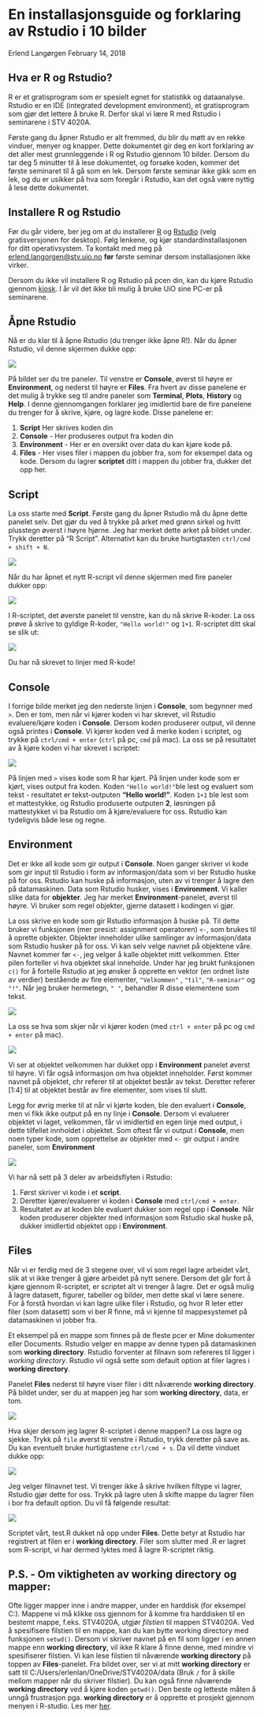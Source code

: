 En installasjonsguide og forklaring av Rstudio i 10 bilder
================
Erlend Langørgen
February 14, 2018

## Hva er R og Rstudio?

R er et gratisprogram som er spesielt egnet for statistikk og
dataanalyse. Rstudio er en IDE (integrated development environment), et
gratisprogram som gjør det lettere å bruke R. Derfor skal vi lære R med
Rstudio i seminarene i STV 4020A.

Første gang du åpner Rstudio er alt fremmed, du blir du møtt av en rekke
vinduer, menyer og knapper. Dette dokumentet gir deg en kort forklaring
av det aller mest grunnleggende i R og Rstudio gjennom 10 bilder. Dersom
du tar deg 5 minutter til å lese dokumentet, og forsøke koden, kommer
det første seminaret til å gå som en lek. Dersom første seminar ikke
gikk som en lek, og du er usikker på hva som foregår i Rstudio, kan det
også være nyttig å lese dette dokumentet.

## Installere R og Rstudio

Før du går videre, ber jeg om at du installerer
[R](https://cloud.r-project.org/) og
[Rstudio](https://www.rstudio.com/products/rstudio/download/) (velg
gratisversjonen for desktop). Følg lenkene, og kjør
standardinstallasjonen for ditt operativsystem. Ta kontakt med meg på
<erlend.langorgen@stv.uio.no> **før** første seminar dersom
installasjonen ikke virker.

Dersom du ikke vil installere R og Rstudio på pcen din, kan du kjøre
Rstudio gjennom
[kiosk](https://kiosk.uio.no/RDWeb/Pages/en-US/login.aspx?ReturnUrl=/RDWeb/Pages/en-US/Default.aspx/kontor).
I år vil det ikke bli mulig å bruke UiO sine PC-er på seminarene.

## Åpne Rstudio

Nå er du klar til å åpne Rstudio (du trenger ikke åpne R\!). Når du
åpner Rstudio, vil denne skjermen dukke opp:

![](../bilder/Rstudio1.PNG)

På bildet ser du tre paneler. Til venstre er **Console**, øverst til
høyre er **Environment**, og nederst til høyre er **Files**. Fra hvert
av disse panelene er det mulig å trykke seg til andre paneler som
**Terminal**, **Plots**, **History** og **Help**. I denne gjennomgangen
forklarer jeg imidlertid bare de fire panelene du trenger for å skrive,
kjøre, og lagre kode. Disse panelene er:

1.  **Script** Her skrives koden din
2.  **Console** - Her produseres output fra koden din
3.  **Environment** - Her er en oversikt over data du kan kjøre kode på.
4.  **Files** - Her vises filer i mappen du jobber fra, som for eksempel
    data og kode. Dersom du lagrer **scriptet** ditt i mappen du jobber
    fra, dukker det opp her.

## Script

La oss starte med **Script**. Første gang du åpner Rstudio må du åpne
dette panelet selv. Det gjør du ved å trykke på arket med grønn sirkel
og hvitt plusstegn øverst i høyre hjørne. Jeg har merket dette arket på
bildet under. Trykk deretter på “R Script”. Alternativt kan du bruke
hurtigtasten `ctrl/cmd + shift + N`.

![](../bilder/Rstudio2.PNG)

Når du har åpnet et nytt R-script vil denne skjermen med fire paneler
dukker opp:

![](../bilder/Rstudio3.PNG)

I R-scriptet, det øverste panelet til venstre, kan du nå skrive R-koder.
La oss prøve å skrive to gyldige R-koder, `"Hello world!"` og `1+1`.
R-scriptet ditt skal se slik ut:

![](../bilder/Rstudio4.PNG)

Du har nå skrevet to linjer med R-kode\!

## Console

I forrige bilde merket jeg den nederste linjen i **Console**, som
begynner med `>`. Den er tom, men når vi kjører koden vi har skrevet,
vil Rstudio evaluere/kjøre koden i **Console**. Dersom koden produserer
output, vil denne også printes i **Console**. Vi kjører koden ved å
merke koden i scriptet, og trykke på `ctrl/cmd + enter` (`ctrl` på pc,
`cmd` på mac). La oss se på resultatet av å kjøre koden vi har skrevet i
scriptet:

![](../bilder/Rstudio5.PNG)

På linjen med `>` vises kode som R har kjørt. På linjen under kode som
er kjørt, vises output fra koden. Koden `"Hello world!"`ble lest og
evaluert som tekst - resultatet er tekst-outputen **“Hello world\!”**.
Koden `1+1` ble lest som et mattestykke, og Rstudio produserte outputen
**2**, løsningen på mattestykket vi ba Rstudio om å kjøre/evaluere for
oss. Rstudio kan tydeligvis både lese og regne.

## Environment

Det er ikke all kode som gir output i **Console**. Noen ganger skriver
vi kode som gir input til Rstudio i form av informasjon/data som vi ber
Rstudio huske på for oss. Rstudio kan huske på informasjon, uten av vi
trenger å lagre den på datamaskinen. Data som Rstudio husker, vises i
**Environment**. Vi kaller slike data for **objekter**. Jeg har merket
**Environment**-panelet, øverst til høyre. Vi bruker som regel objekter,
gjerne datasett i kodingen vi gjør.

La oss skrive en kode som gir Rstudio informasjon å huske på. Til dette
bruker vi funksjonen (mer presist: assignment operatoren) `<-`, som
brukes til å oprette objekter. Objekter inneholder ulike samlinger av
informasjon/data som Rstudio husker på for oss. Vi kan selv velge navnet
på objektene våre. Navnet kommer før `<-`, jeg velger å kalle objektet
mitt velkommen. Etter pilen forteller vi hva objektet skal inneholde.
Under har jeg brukt funksjonen `c()` for å fortelle Rstudio at jeg
ønsker å opprette en vektor (en ordnet liste av verdier) bestående av
fire elementer, `"Velkommen"` , `"til"`, `"R-seminar"` og `"!"`. Når jeg
bruker hermetegn, `" "`, behandler R disse elementene som tekst.

![](../bilder/Rstudio6.PNG)

La oss se hva som skjer når vi kjører koden (med `ctrl + enter` på pc og
`cmd + enter` på mac).

![](../bilder/Rstudio7.PNG)

Vi ser at objektet velkommen har dukket opp i **Environment** panelet
øverst til høyre. Vi får også informasjon om hva objektet inneholder.
Først kommer navnet på objektet, chr referer til at objektet består av
tekst. Deretter referer \[1:4\] til at objektet består av fire
elementer, som vises til slutt.

Legg for øvrig merke til at når vi kjørte koden, ble den evaluert i
**Console**, men vi fikk ikke output på en ny linje i **Console**.
Dersom vi evaluerer objektet vi laget, velkommen, får vi imidlertid en
egen linje med output, i dette tilfellet innholdet i objektet. Som
oftest får vi output i **Console**, men noen typer kode, som opprettelse
av objekter med `<-` gir output i andre paneler, som **Environment**

![](../bilder/Rstudio8.PNG)

Vi har nå sett på 3 deler av arbeidsflyten i Rstudio:

1.  Først skriver vi kode i et **script**.
2.  Deretter kjører/evaluerer vi koden i **Console** med `ctrl/cmd +
    enter`.
3.  Resultatet av at koden ble evaluert dukker som regel opp i
    **Console**. Når koden produserer objekter med informasjon som
    Rstudio skal huske på, dukker imidlertid objektet opp i
    **Environment**.

## Files

Når vi er ferdig med de 3 stegene over, vil vi som regel lagre arbeidet
vårt, slik at vi ikke trenger å gjøre arbeidet på nytt senere. Dersom
det går fort å kjøre gjennom R-scriptet, er scriptet alt vi trenger å
lagre. Det er også mulig å lagre datasett, figurer, tabeller og bilder,
men dette skal vi lære senere. For å forstå hvordan vi kan lagre ulike
filer i Rstudio, og hvor R leter etter filer (som datasett) som vi ber R
finne, må vi kjenne til mappesystemet på datamaskinen vi jobber fra.

Et eksempel på en mappe som finnes på de fleste pcer er Mine dokumenter
eller Documents. Rstudio velger en mappe av denne typen på datamaskinen
som **working directory**. Rstudio forventer at filnavn som refereres
til ligger i *working directory*. Rstudio vil også sette som default
option at filer lagres i **working directory**.

Panelet **Files** nederst til høyre viser filer i ditt nåværende
**working directory**. På bildet under, ser du at mappen jeg har som
**working directory**, data, er tom.

![](../bilder/Rstudio8.PNG)

Hva skjer dersom jeg lagrer R-scriptet i denne mappen? La oss lagre og
sjekke. Trykk på `file` øverst til venstre i Rstudio, trykk deretter på
save as. Du kan eventuelt bruke hurtigtastene `ctrl/cmd + s`. Da vil
dette vinduet dukke opp:

![](../bilder/Rstudio9.PNG)

Jeg velger filnavnet test. Vi trenger ikke å skrive hvilken filtype vi
lagrer, Rstudio gjør dette for oss. Trykk på lagre uten å skifte mappe
du lagrer filen i bor fra default option. Du vil få følgende resultat:

![](../bilder/Rstudio10.PNG)

Scriptet vårt, test.R dukket nå opp under **Files**. Dette betyr at
Rstudio har registrert at filen er i **working directory**. Filer som
slutter med .R er lagret som R-script, vi har dermed lyktes med å lagre
R-scriptet riktig.

## P.S. - Om viktigheten av working directory og mapper:

Ofte ligger mapper inne i andre mapper, under en harddisk (for eksempel
C:). Mappene vi må klikke oss gjennom for å komme fra harddisken til en
bestemt mappe, f.eks. STV4020A, utgjør *filstien* til mappen STV4020A.
Ved å spesifisere filstien til en mappe, kan du kan bytte working
directory med funksjonen `setwd()`. Dersom vi skriver navnet på en fil
som ligger i en annen mappe enn **working directory**, vil ikke R klare
å finne denne, med mindre vi spesifiserer filstien. Vi kan lese
filstien til nåværende **working directory** på toppen av
**Files**-panelet. Fra bildet over, ser vi at mitt **working directory**
er satt til C:/Users/erlenlan/OneDrive/STV4020A/data (Bruk `/` for å
skille mellom mapper når du skriver filstier). Du kan også finne
nåværende **working directory** ved å kjøre koden `getwd()`. Den beste
og letteste måten å unngå frustrasjon pga. **working directory** er å
opprette et prosjekt gjennom menyen i R-studio. Les mer
[her](https://r4ds.had.co.nz/workflow-projects.html).
